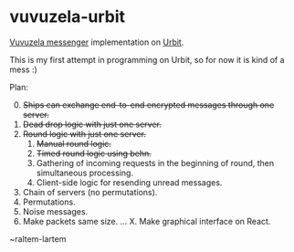 # vuvuzela-urbit
[Vuvuzela messenger](https://github.com/vuvuzela/vuvuzela) implementation on [Urbit](https://urbit.org/).

This is my first attempt in programming on Urbit, so for now it is kind of a mess :)

Plan:

0. ~~Ships can exchange end-to-end encrypted messages
through one server.~~
1. ~~Dead drop logic with just one server.~~
2. ~~Round logic with just one server.~~
    1. ~~Manual round logic.~~
    2. ~~Timed round logic using behn.~~
    3. Gathering of incoming requests in the
     beginning of round, then simultaneous processing.
    4. Client-side logic for resending unread
  messages.
3. Chain of servers (no permutations).
4. Permutations.
5. Noise messages.
6. Make packets same size.
...
X. Make graphical interface on React.

~raltem-lartem
